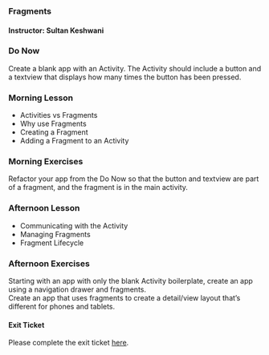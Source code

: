 ### Fragments
#### Instructor: Sultan Keshwani

### Do Now  

Create a blank app with an Activity. The Activity should include a button and a textview that displays how many times the button has been pressed.  

### Morning Lesson  

* Activities vs Fragments  
* Why use Fragments  
* Creating a Fragment  
* Adding a Fragment to an Activity  

### Morning Exercises  

Refactor your app from the Do Now so that the button and textview are part of a fragment, and the fragment is in the main activity.  


### Afternoon Lesson  

* Communicating with the Activity  
* Managing Fragments  
* Fragment Lifecycle  


### Afternoon Exercises  

Starting with an app with only the blank Activity boilerplate, create an app using a navigation drawer and fragments.    
Create an app that uses fragments to create a detail/view layout that’s different for phones and tablets. 


#### Exit Ticket  
Please complete the exit ticket [here](http://goo.gl/forms/CQef81dURT).  
